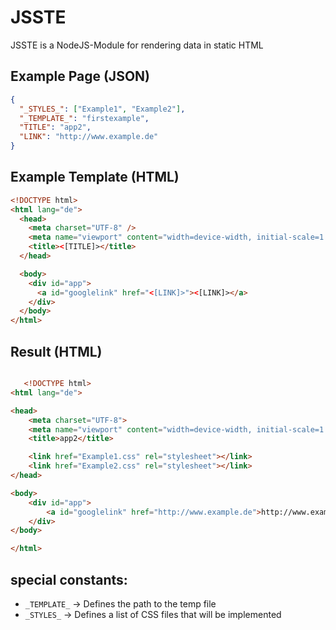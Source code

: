 # JSSTE

JSSTE is a NodeJS-Module for rendering data in static HTML

## Example Page (JSON)

```json
{
  "_STYLES_": ["Example1", "Example2"],
  "_TEMPLATE_": "firstexample",
  "TITLE": "app2",
  "LINK": "http://www.example.de"
}
```

## Example Template (HTML)

```html
<!DOCTYPE html>
<html lang="de">
  <head>
    <meta charset="UTF-8" />
    <meta name="viewport" content="width=device-width, initial-scale=1.0" />
    <title><[TITLE]></title>
  </head>

  <body>
    <div id="app">
      <a id="googlelink" href="<[LINK]>"><[LINK]></a>
    </div>
  </body>
</html>
```

## Result (HTML)

```html

   <!DOCTYPE html>
<html lang="de">

<head>
    <meta charset="UTF-8">
    <meta name="viewport" content="width=device-width, initial-scale=1.0">
    <title>app2</title>

    <link href="Example1.css" rel="stylesheet"></link>
    <link href="Example2.css" rel="stylesheet"></link>
</head>

<body>
    <div id="app">
        <a id="googlelink" href="http://www.example.de">http://www.example.de</a>
    </div>
</body>

</html>

```

## special constants:

- `_TEMPLATE_` -> Defines the path to the temp file
- `_STYLES_` -> Defines a list of CSS files that will be implemented
